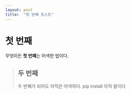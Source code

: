 ```yaml
---
layout: post
title:  "첫 번째 포스트"
---
```


# 첫 번째
무엇이든  **첫 번째**는 어색한 법이다.
> 
> ## 두 번째
> 두 번째가 되어도 아직은 어색하다.
>     pip install
> 아직 말이다

